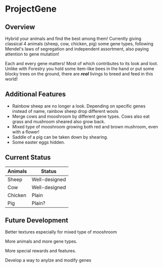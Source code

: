 # ProjectGene

## Overview

Hybrid your animals and find the best among them! Currently giving classical 4 animals (sheep, cow, chicken, pig) some gene types, following Mendel's laws of segregation and independent assortment, also paying attention to gene mutation!

Each and every gene matters! Most of which contributes to its look and loot. Unlike with Forestry you hold some item-like bees in the hand or put some blocky trees on the ground, there are ***real*** livings to breed and feed in this world!

## Additional Features

- Rainbow sheep are no longer a look. Depending on specific genes instead of name, rainbow sheep drop different wools
- Merge cows and mooshroom by different gene types. Cows also eat grass and mushroom sheared also grow back.
- Mixed type of mooshroom growing both red and brown mushroom, even with a flower! 
- Saddle of a pig can be taken down by shearing.
- Some easter eggs hidden.

## Current Status

| Animals | Status        |
| ------- | ------------- |
| Sheep   | Well-designed |
| Cow     | Well-designed |
| Chicken | Plain         |
| Pig     | Plain?        |



## Future Development

Better textures especially for mixed type of mooshroom

More animals and more gene types.

More special rewards and features.

Develop a way to anylze and modify genes